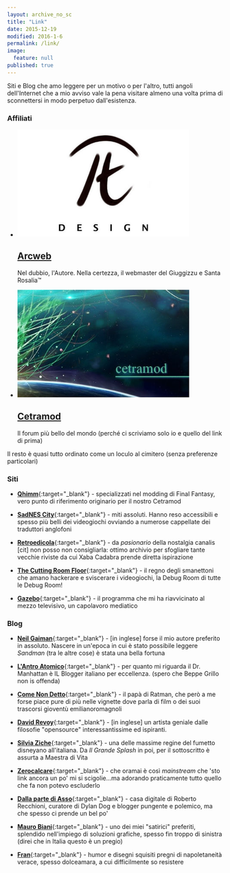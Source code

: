 ```yaml
---
layout: archive_no_sc
title: "Link"
date: 2015-12-19
modified: 2016-1-6
permalink: /link/
image: 
  feature: null
published: true
---
```


Siti e Blog che amo leggere per un motivo o per l'altro, tutti angoli dell'Internet che a mio avviso vale la pena visitare almeno una volta prima di sconnettersi in modo perpetuo dall'esistenza.

### <i class="fa fa-bookmark"></i> Affiliati

<ul class="th-grid">
<li>
  <a href="http://www.arcweb.it" target="blank"><img src="/images/arcweb.jpg">
  <h2 class="post-title"><i class="fa fa-circle"></i> Arcweb</h2></a>
  <p class="post-excerpt">Nel dubbio, l'Autore. Nella certezza, il webmaster del Giuggizzu e Santa Rosalia™ </p>
</li>

<li>
  <a href="http://www.arcweb.it/cetramod/" target="blank"><img src="/images/teasercetramod.jpg">
  <h2 class="post-title"><i class="fa fa-circle"></i> Cetramod</h2></a>
  <p class="post-excerpt">Il forum più bello del mondo (perché ci scriviamo solo io e quello del link di prima)</p>
</li>
</ul>

Il resto è quasi tutto ordinato come un loculo al cimitero (senza preferenze particolari)

### <i class="fa fa-globe"></i> Siti

- [**Qhimm**](http://forums.qhimm.com/index.php){:target="_blank"} - specializzati nel modding di Final Fantasy, vero punto di riferimento originario per il nostro Cetramod

- [**SadNES City**](http://www.sadnescity.it/){:target="_blank"} - miti assoluti. Hanno reso accessibili e spesso più belli dei videogiochi ovviando a numerose cappellate dei traduttori anglofoni

- [**Retroedicola**](http://www.retroedicola.it/){:target="_blank"} - da _pasionario_ della nostalgia canalis [cit] non posso non consigliarla: ottimo archivio per sfogliare tante vecchie riviste da cui Xaba Cadabra prende diretta ispirazione

- [**The Cutting Room Floor**](https://tcrf.net/){:target="_blank"} - il regno degli smanettoni che amano hackerare e sviscerare i videogiochi, la Debug Room di tutte le Debug Room!

- [**Gazebo**](http://www.gazebo.rai.it){:target="_blank"} - il programma che mi ha riavvicinato al mezzo televisivo, un capolavoro mediatico

### <i class="fa fa-pencil"></i> Blog

- [**Neil Gaiman**](http://www.neilgaiman.com/){:target="_blank"} - [in inglese] forse il mio autore preferito in assoluto. Nascere in un'epoca in cui è stato possibile leggere _Sandman_ (tra le altre cose) è stata una bella fortuna

- [**L'Antro Atomico**](http://docmanhattan.blogspot.it/){:target="_blank"} - per quanto mi riguarda il Dr. Manhattan è IL Blogger italiano per eccellenza. (spero che Beppe Grillo non is offenda)

- [**Come Non Detto**](https://leortola.wordpress.com/){:target="_blank"} - il papà di Ratman, che però a me forse piace pure di più nelle vignette dove parla di film o dei suoi trascorsi gioventù emilianoromagnoli

- [**David Revoy**](http://www.davidrevoy.com/){:target="_blank"} - [in inglese] un artista geniale dalle filosofie "opensource" interessantissime ed ispiranti. 

- [**Silvia Ziche**](http://www.silviaziche.com/){:target="_blank"} - una delle massime regine del fumetto disneyano all'italiana. Da _Il Grande Splash_ in poi, per il sottoscritto è assurta a Maestra di Vita

- [**Zerocalcare**](http://www.zerocalcare.it/){:target="_blank"} - che oramai è così _mainstream_ che 'sto link ancora un po' mi si scigolie...ma adorando praticamente tutto quello che fa non potevo escluderlo

- [**Dalla parte di Asso**](http://prontoallaresa.blogspot.com/){:target="_blank"} - casa digitale di Roberto Recchioni, curatore di Dylan Dog e blogger pungente e polemico, ma che spesso ci prende un bel po' 

- [**Mauro Biani**](http://maurobiani.it/){:target="_blank"} - uno dei miei "satirici" preferiti, splendido nell'impiego di soluzioni grafiche, spesso fin troppo di sinistra (direi che in Italia questo è un pregio)

- [**Fran**](http://www.frandemartino.net/){:target="_blank"} - humor e disegni squisiti pregni di napoletaneità verace, spesso dolceamara, a cui difficilmente so resistere